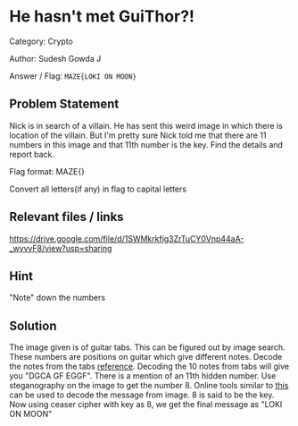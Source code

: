 # **He hasn't met GuiThor?!**

Category: Crypto

Author: Sudesh Gowda J

Answer / Flag: `MAZE{LOKI ON MOON}`

## Problem Statement

Nick is in search of a villain. He has sent this weird image in which there is location of the villain.
But I'm pretty sure Nick told me that there are 11 numbers in this image and that 11th number is the key.
Find the details and report back.

Flag format: MAZE{<flag here>}

Convert all letters(if any) in flag to capital letters

## Relevant files / links

https://drive.google.com/file/d/1SWMkrkfig3ZrTuCY0Vnp44aA-_wvvyF8/view?usp=sharing

## Hint

"Note" down the numbers

## Solution

The image given is of guitar tabs. This can be figured out by image search.
These numbers are positions on guitar which give different notes. Decode the notes from the tabs [reference](https://www.jazz-guitar-licks.com/blog/cheat-sheets/notes-on-guitar-fretboard-diagrams.html).
Decoding the 10 notes from tabs will give you "DGCA GF EGGF".
There is a mention of an 11th hidden number. Use steganography on the image to get the number 8.
Online tools similar to [this](https://stylesuxx.github.io/steganography/) can be used to decode the message from image.
8 is said to be the key. Now using ceaser cipher with key as 8, we get the final message as "LOKI ON MOON"
